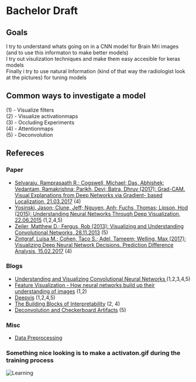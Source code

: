 # Bachelor Draft

## Goals

I try to understand whats going on in a CNN model for Brain Mri images (and to use this informaton to make better models) <br />
I try out visulization techniques and make them easy accesible for keras models <br />
Finally i try to use natural Information (kind of that way the radiologist look at the pictures) for tuning models <br />

## Common ways to investigate a model

(1) - Visualize filters <br />
(2) - Visualize activationmaps <br />
(3) - Occluding Experiments <br />
(4) - Attentionmaps <br />
(5) - Deconvolution <br />

## Refereces
### Paper

- [Selvaraju, Ramprasaath R.; Cogswell, Michael; Das, Abhishek; Vedantam, Ramakrishna; Parikh,
Devi; Batra, Dhruv (2017): Grad-CAM. Visual Explanations from Deep Networks via Gradient-
based Localization, 21.03.2017](http://arxiv.org/pdf/1610.02391) (4) <br />
- [Yosinski, Jason; Clune, Jeff; Nguyen, Anh; Fuchs, Thomas; Lipson, Hod (2015): Understanding
Neural Networks Through Deep Visualization, 22.06.2015](http://arxiv.org/pdf/1506.06579) (1,2,4,5) <br />
- [Zeiler, Matthew D.; Fergus, Rob (2013): Visualizing and Understanding Convolutional
Networks, 28.11.2013](http://arxiv.org/pdf/1311.2901) (5) <br />
- [Zintgraf, Luisa M.; Cohen, Taco S.; Adel, Tameem; Welling, Max (2017): Visualizing Deep
Neural Network Decisions. Prediction Difference Analysis, 15.02.2017](http://arxiv.org/pdf/1702.04595) (4) <br />

### Blogs

- [Understanding and Visualizing Convolutional Neural Networks ](http://cs231n.github.io/understanding-cnn/) (1,2,3,4,5) <br />
- [Feature Visualization - How neural networks build up their understanding of images](https://distill.pub/2017/feature-visualization/#enemy-of-feature-vis) (1,2) <br />
- [Deepvis](http://yosinski.com/deepvis) (1,2,4,5) <br />
- [The Building Blocks of Interpretability](https://distill.pub/2018/building-blocks/) (2, 4) <br />
- [Deconvolution and Checkerboard Artifacts](https://distill.pub/2016/deconv-checkerboard/) (5) <br />

### Misc

- [Data Preprocessing](http://cs231n.github.io/neural-networks-2/) <br />

### Something nice looking is to make a activaton.gif during the training process 

![Learning](https://github.com/JakobDexl/Bachelor/blob/master/Test_visulizations/stack2.gif)

